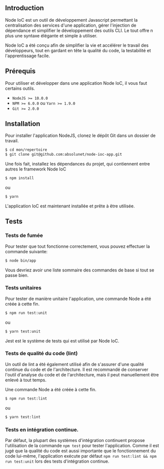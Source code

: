 ## Introduction

Node IoC est un outil de développement Javascript permettant la centralisation des services d'une application, gérer l'injection de dépendance et simplifier le développement des outils CLI. Le tout offre n plus une syntaxe élégante et simple à utiliser.

Node IoC a été conçu afin de simplifier la vie et accélérer le travail des développeurs, tout en gardant en tête la qualité du code, la testabilité et l'apprentissage facile.


## Prérequis

Pour utiliser et développer dans une application Node IoC, il vous faut certains outils.

- `NodeJS >= 10.0.0`
- `NPM >= 6.0.0` ou `Yarn >= 1.9.0`
- `Git >= 2.0.0`


## Installation

Pour installer l'application NodeJS, clonez le dépôt Git dans un dossier de travail.
```bash
$ cd mon/repertoire
$ git clone git@github.com:absolunet/node-ioc-app.git
```

Une fois fait, installez les dépendances du projet, qui contiennent entre autres le framework Node IoC

```bash
$ npm install
```
ou
```bash
$ yarn
```

L'application IoC est maintenant installée et prête à être utilisée.


## Tests

### Tests de fumée
Pour tester que tout fonctionne correctement, vous pouvez effectuer la commande suivante:

```bash
$ node bin/app
```

Vous devriez avoir une liste sommaire des commandes de base si tout se passe bien.


### Tests unitaires

Pour tester de manière unitaire l'application, une commande Node a été créée à cette fin.

```bash
$ npm run test:unit
```
ou
```bash
$ yarn test:unit
```

Jest est le système de tests qui est utilisé par Node IoC.


### Tests de qualité du code (lint)

Un outil de lint a été également utilisé afin de s'assurer d'une qualité continue du code et de l'architecture. Il est recommandé de conserver l'outil d'analyse du code et de l'architecture, mais il peut manuellement être enlevé à tout temps.

Une commande Node a été créée à cette fin.

```bash
$ npm run test:lint
```
ou
```bash
$ yarn test:lint
```


### Tests en intégration continue.

Par défaut, la plupart des systèmes d'intégration continuent propose l'utilisation de la commande `npm test` pour tester l'application. Comme il est jugé que la qualité du code est aussi importante que le fonctionnement du code lui-même, l'application exécute par défaut `npm run test:lint && npm run test:unit` lors des tests d'intégration continue.